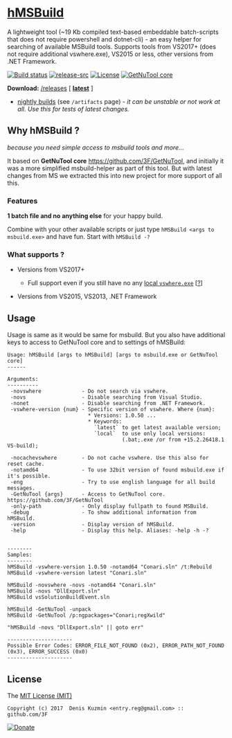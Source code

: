 # [hMSBuild](https://github.com/3F/hMSBuild)

A lightweight tool (~19 Kb compiled text-based embeddable batch-scripts that does not require powershell and dotnet-cli) - an easy helper for searching of available MSBuild tools. Supports tools from VS2017+ (does not require additional vswhere.exe), VS2015 or less, other versions from .NET Framework.


[![Build status](https://ci.appveyor.com/api/projects/status/tusiutft7a0ei109/branch/master?svg=true)](https://ci.appveyor.com/project/3Fs/hmsbuild/branch/master) [![release-src](https://img.shields.io/github/release/3F/hMSBuild.svg)](https://github.com/3F/hMSBuild/releases/latest) [![License](https://img.shields.io/badge/License-MIT-74A5C2.svg)](https://github.com/3F/hMSBuild/blob/master/License.txt)
[![GetNuTool core](https://img.shields.io/badge/GetNuTool-v1.6.1-93C10B.svg)](https://github.com/3F/GetNuTool)

**Download:** [/releases](https://github.com/3F/hMSBuild/releases) [ **[latest](https://github.com/3F/hMSBuild/releases/latest)** ]
* [nightly builds](https://ci.appveyor.com/project/3Fs/hmsbuild/history) (see `/artifacts` page) - *it can be unstable or not work at all. Use this for tests of latest changes.*


## Why hMSBuild ?

*because you need simple access to msbuild tools and more...* 

It based on **GetNuTool core** https://github.com/3F/GetNuTool, and initially it was a more simplified msbuild-helper as part of this tool. But with latest changes from MS we extracted this into new project for more support of all this.

### Features

**1 batch file and no anything else** for your happy build. 

Combine with your other available scripts or just type `hMSBuild <args to msbuild.exe>` and have fun. Start with `hMSBuild -?`

### What supports ?

* Versions from VS2017+ 
    * Full support even if you still have no any [local `vswhere.exe`](https://github.com/Microsoft/vswhere/issues/41) [[?](https://github.com/Microsoft/vswhere/issues/41)]
    
* Versions from VS2015, VS2013, .NET Framework
    
## Usage

Usage is same as it would be same for msbuild. But you also have additional keys to access to GetNuTool core and to settings of hMSBuild:

```
Usage: hMSBuild [args to hMSBuild] [args to msbuild.exe or GetNuTool core]
------

Arguments:
----------
 -novswhere             - Do not search via vswhere.
 -novs                  - Disable searching from Visual Studio.
 -nonet                 - Disable searching from .NET Framework.
 -vswhere-version {num} - Specific version of vswhere. Where {num}:
                          * Versions: 1.0.50 ...
                          * Keywords:
                            `latest` to get latest available version;
                            `local`  to use only local versions:
                                     (.bat;.exe /or from +15.2.26418.1 VS-build);

 -nocachevswhere        - Do not cache vswhere. Use this also for reset cache.
 -notamd64              - To use 32bit version of found msbuild.exe if it's possible.
 -eng                   - Try to use english language for all build messages.
 -GetNuTool {args}      - Access to GetNuTool core. https://github.com/3F/GetNuTool
 -only-path             - Only display fullpath to found MSBuild.
 -debug                 - To show additional information from hMSBuild.
 -version               - Display version of hMSBuild.
 -help                  - Display this help. Aliases: -help -h -?


--------
Samples:
--------
hMSBuild -vswhere-version 1.0.50 -notamd64 "Conari.sln" /t:Rebuild
hMSBuild -vswhere-version latest "Conari.sln"

hMSBuild -novswhere -novs -notamd64 "Conari.sln"
hMSBuild -novs "DllExport.sln"
hMSBuild vsSolutionBuildEvent.sln

hMSBuild -GetNuTool -unpack
hMSBuild -GetNuTool /p:ngpackages="Conari;regXwild"

"hMSBuild -novs "DllExport.sln" || goto err"

---------------------
Possible Error Codes: ERROR_FILE_NOT_FOUND (0x2), ERROR_PATH_NOT_FOUND (0x3), ERROR_SUCCESS (0x0)
---------------------
```

## License

The [MIT License (MIT)](https://github.com/3F/hMSBuild/blob/master/License.txt)

```
Copyright (c) 2017  Denis Kuzmin <entry.reg@gmail.com> :: github.com/3F
```

[![Donate](https://www.paypalobjects.com/en_US/i/btn/btn_donate_SM.gif)](https://www.paypal.com/cgi-bin/webscr?cmd=_donations&business=entry%2ereg%40gmail%2ecom&lc=US&item_name=3F%2dOpenSource%20%5b%20github%2ecom%2f3F&currency_code=USD&bn=PP%2dDonationsBF%3abtn_donate_SM%2egif%3aNonHosted)